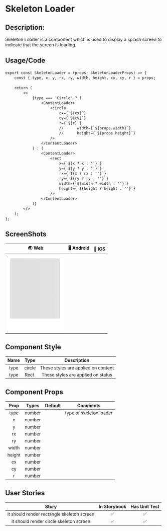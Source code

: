 # Skeleton Loader

## Description: 
Skeleton Loader is a component which is used to display a splash screen to indicate that the screen is loading.

## Usage/Code

```
export const SkeletonLoader = (props: SkeletonLoaderProps) => {
    const { type, x, y, rx, ry, width, height, cx, cy, r } = props;

    return (
        <>
            {type === 'Circle' ? (
                <ContentLoader>
                    <circle
                        cx={`${cx}`}
                        cy={`${cy}`}
                        r={`${r}`}
                        //      width={`${props.width}`}
                        //      height={`${props.height}`}
                    />
                </ContentLoader>
            ) : (
                <ContentLoader>
                    <rect
                        x={`${x ? x : ''}`}
                        y={`${y ? y : ''}`}
                        rx={`${x ? rx : ''}`}
                        ry={`${ry ? ry : ''}`}
                        width={`${width ? width : ''}`}
                        height={`${height ? height : ''}`}
                    />
                </ContentLoader>
            )}
        </>
    );
};
```

## ScreenShots
| 🌏 Web | 🖥 Android | 📱 IOS |
| :----: | :---------: | :-------------: |
|<img src="./src/components/Skeleton/screenshot/Screenshotweb1.png" width="180"/> | | |

## Component Style

| Name | Type | Description |
| :-------: | :---------: | :-----------------------------------: |
| type | ️circle | These styles are applied on content |
| type | Rect ️ | These styles are applied on status |

## Component Props

| Prop | Types | Default| Comments |
| :---: | :-----:| :-----: | :--------------------------: |
| type | number | | type of skeleton loader|
| x | number | | |
| y | number | | |
| rx | number | | |
| ry | number | | |
| width | number | | |
| height | number | | |
| cx | number | | |
| cy | number | | |
| r | number | | |

## User Stories

| Story | In Storybook | Has Unit Test |
| :-------------------------------------------------------------: | :----------: | :-----------: |
|it should render rectangle skeleton screen | ✅ | ✅ |
|it should render circle skeleton screen | ✅ | ✅ | 




